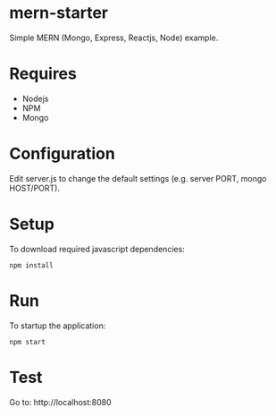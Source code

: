 # mern-starter

Simple MERN (Mongo, Express, Reactjs, Node) example.

# Requires

* Nodejs
* NPM
* Mongo

# Configuration

Edit server.js to change the default settings (e.g. server PORT, mongo HOST/PORT).

# Setup

To download required javascript dependencies:

```
npm install
```

# Run

To startup the application:

```
npm start
```

# Test

Go to: http://localhost:8080

